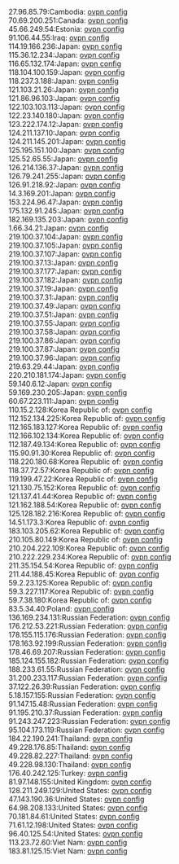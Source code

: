 27.96.85.79:Cambodia: [ovpn config](vpn/27_96_85_79.ovpn)  
70.69.200.251:Canada: [ovpn config](vpn/70_69_200_251.ovpn)  
45.66.249.54:Estonia: [ovpn config](vpn/45_66_249_54.ovpn)  
91.106.44.55:Iraq: [ovpn config](vpn/91_106_44_55.ovpn)  
114.19.166.236:Japan: [ovpn config](vpn/114_19_166_236.ovpn)  
115.36.12.234:Japan: [ovpn config](vpn/115_36_12_234.ovpn)  
116.65.132.174:Japan: [ovpn config](vpn/116_65_132_174.ovpn)  
118.104.100.159:Japan: [ovpn config](vpn/118_104_100_159.ovpn)  
118.237.3.188:Japan: [ovpn config](vpn/118_237_3_188.ovpn)  
121.103.21.26:Japan: [ovpn config](vpn/121_103_21_26.ovpn)  
121.86.96.103:Japan: [ovpn config](vpn/121_86_96_103.ovpn)  
122.103.103.113:Japan: [ovpn config](vpn/122_103_103_113.ovpn)  
122.23.140.180:Japan: [ovpn config](vpn/122_23_140_180.ovpn)  
123.222.174.12:Japan: [ovpn config](vpn/123_222_174_12.ovpn)  
124.211.137.10:Japan: [ovpn config](vpn/124_211_137_10.ovpn)  
124.211.145.201:Japan: [ovpn config](vpn/124_211_145_201.ovpn)  
125.195.151.100:Japan: [ovpn config](vpn/125_195_151_100.ovpn)  
125.52.65.55:Japan: [ovpn config](vpn/125_52_65_55.ovpn)  
126.214.136.37:Japan: [ovpn config](vpn/126_214_136_37.ovpn)  
126.79.241.255:Japan: [ovpn config](vpn/126_79_241_255.ovpn)  
126.91.218.92:Japan: [ovpn config](vpn/126_91_218_92.ovpn)  
14.3.169.201:Japan: [ovpn config](vpn/14_3_169_201.ovpn)  
153.224.96.47:Japan: [ovpn config](vpn/153_224_96_47.ovpn)  
175.132.91.245:Japan: [ovpn config](vpn/175_132_91_245.ovpn)  
182.169.135.203:Japan: [ovpn config](vpn/182_169_135_203.ovpn)  
1.66.34.21:Japan: [ovpn config](vpn/1_66_34_21.ovpn)  
219.100.37.104:Japan: [ovpn config](vpn/219_100_37_104.ovpn)  
219.100.37.105:Japan: [ovpn config](vpn/219_100_37_105.ovpn)  
219.100.37.107:Japan: [ovpn config](vpn/219_100_37_107.ovpn)  
219.100.37.13:Japan: [ovpn config](vpn/219_100_37_13.ovpn)  
219.100.37.177:Japan: [ovpn config](vpn/219_100_37_177.ovpn)  
219.100.37.182:Japan: [ovpn config](vpn/219_100_37_182.ovpn)  
219.100.37.19:Japan: [ovpn config](vpn/219_100_37_19.ovpn)  
219.100.37.31:Japan: [ovpn config](vpn/219_100_37_31.ovpn)  
219.100.37.49:Japan: [ovpn config](vpn/219_100_37_49.ovpn)  
219.100.37.51:Japan: [ovpn config](vpn/219_100_37_51.ovpn)  
219.100.37.55:Japan: [ovpn config](vpn/219_100_37_55.ovpn)  
219.100.37.58:Japan: [ovpn config](vpn/219_100_37_58.ovpn)  
219.100.37.86:Japan: [ovpn config](vpn/219_100_37_86.ovpn)  
219.100.37.87:Japan: [ovpn config](vpn/219_100_37_87.ovpn)  
219.100.37.96:Japan: [ovpn config](vpn/219_100_37_96.ovpn)  
219.63.29.44:Japan: [ovpn config](vpn/219_63_29_44.ovpn)  
220.210.181.174:Japan: [ovpn config](vpn/220_210_181_174.ovpn)  
59.140.6.12:Japan: [ovpn config](vpn/59_140_6_12.ovpn)  
59.169.230.205:Japan: [ovpn config](vpn/59_169_230_205.ovpn)  
60.67.223.111:Japan: [ovpn config](vpn/60_67_223_111.ovpn)  
110.15.2.128:Korea Republic of: [ovpn config](vpn/110_15_2_128.ovpn)  
112.152.134.225:Korea Republic of: [ovpn config](vpn/112_152_134_225.ovpn)  
112.165.183.127:Korea Republic of: [ovpn config](vpn/112_165_183_127.ovpn)  
112.166.102.134:Korea Republic of: [ovpn config](vpn/112_166_102_134.ovpn)  
112.187.49.134:Korea Republic of: [ovpn config](vpn/112_187_49_134.ovpn)  
115.90.91.30:Korea Republic of: [ovpn config](vpn/115_90_91_30.ovpn)  
118.220.180.68:Korea Republic of: [ovpn config](vpn/118_220_180_68.ovpn)  
118.37.72.57:Korea Republic of: [ovpn config](vpn/118_37_72_57.ovpn)  
119.199.47.22:Korea Republic of: [ovpn config](vpn/119_199_47_22.ovpn)  
121.130.75.152:Korea Republic of: [ovpn config](vpn/121_130_75_152.ovpn)  
121.137.41.44:Korea Republic of: [ovpn config](vpn/121_137_41_44.ovpn)  
121.162.188.54:Korea Republic of: [ovpn config](vpn/121_162_188_54.ovpn)  
125.128.182.216:Korea Republic of: [ovpn config](vpn/125_128_182_216.ovpn)  
14.51.173.3:Korea Republic of: [ovpn config](vpn/14_51_173_3.ovpn)  
183.103.205.62:Korea Republic of: [ovpn config](vpn/183_103_205_62.ovpn)  
210.105.80.149:Korea Republic of: [ovpn config](vpn/210_105_80_149.ovpn)  
210.204.222.109:Korea Republic of: [ovpn config](vpn/210_204_222_109.ovpn)  
210.222.229.234:Korea Republic of: [ovpn config](vpn/210_222_229_234.ovpn)  
211.35.154.54:Korea Republic of: [ovpn config](vpn/211_35_154_54.ovpn)  
211.44.188.45:Korea Republic of: [ovpn config](vpn/211_44_188_45.ovpn)  
59.2.23.125:Korea Republic of: [ovpn config](vpn/59_2_23_125.ovpn)  
59.3.227.117:Korea Republic of: [ovpn config](vpn/59_3_227_117.ovpn)  
59.7.38.180:Korea Republic of: [ovpn config](vpn/59_7_38_180.ovpn)  
83.5.34.40:Poland: [ovpn config](vpn/83_5_34_40.ovpn)  
136.169.234.131:Russian Federation: [ovpn config](vpn/136_169_234_131.ovpn)  
176.212.53.221:Russian Federation: [ovpn config](vpn/176_212_53_221.ovpn)  
178.155.115.176:Russian Federation: [ovpn config](vpn/178_155_115_176.ovpn)  
178.163.92.199:Russian Federation: [ovpn config](vpn/178_163_92_199.ovpn)  
178.46.69.207:Russian Federation: [ovpn config](vpn/178_46_69_207.ovpn)  
185.124.155.182:Russian Federation: [ovpn config](vpn/185_124_155_182.ovpn)  
188.233.61.55:Russian Federation: [ovpn config](vpn/188_233_61_55.ovpn)  
31.200.233.117:Russian Federation: [ovpn config](vpn/31_200_233_117.ovpn)  
37.122.26.39:Russian Federation: [ovpn config](vpn/37_122_26_39.ovpn)  
5.18.157.155:Russian Federation: [ovpn config](vpn/5_18_157_155.ovpn)  
91.147.15.48:Russian Federation: [ovpn config](vpn/91_147_15_48.ovpn)  
91.195.210.37:Russian Federation: [ovpn config](vpn/91_195_210_37.ovpn)  
91.243.247.223:Russian Federation: [ovpn config](vpn/91_243_247_223.ovpn)  
95.104.173.119:Russian Federation: [ovpn config](vpn/95_104_173_119.ovpn)  
184.22.190.241:Thailand: [ovpn config](vpn/184_22_190_241.ovpn)  
49.228.176.85:Thailand: [ovpn config](vpn/49_228_176_85.ovpn)  
49.228.82.227:Thailand: [ovpn config](vpn/49_228_82_227.ovpn)  
49.228.98.130:Thailand: [ovpn config](vpn/49_228_98_130.ovpn)  
176.40.242.125:Turkey: [ovpn config](vpn/176_40_242_125.ovpn)  
81.97.148.155:United Kingdom: [ovpn config](vpn/81_97_148_155.ovpn)  
128.211.249.129:United States: [ovpn config](vpn/128_211_249_129.ovpn)  
47.143.190.36:United States: [ovpn config](vpn/47_143_190_36.ovpn)  
64.98.208.133:United States: [ovpn config](vpn/64_98_208_133.ovpn)  
70.181.84.61:United States: [ovpn config](vpn/70_181_84_61.ovpn)  
71.61.12.198:United States: [ovpn config](vpn/71_61_12_198.ovpn)  
96.40.125.54:United States: [ovpn config](vpn/96_40_125_54.ovpn)  
113.23.72.60:Viet Nam: [ovpn config](vpn/113_23_72_60.ovpn)  
183.81.125.15:Viet Nam: [ovpn config](vpn/183_81_125_15.ovpn)  
